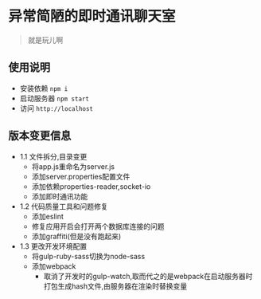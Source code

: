 # 异常简陋的即时通讯聊天室

> 就是玩儿啊

## 使用说明

- 安装依赖 `npm i`
- 启动服务器 `npm start`
- 访问 `http://localhost`

## 版本变更信息

- 1.1 文件拆分,目录变更
  - 将app.js重命名为server.js
  - 添加server.properties配置文件
  - 添加依赖properties-reader,socket-io
  - 添加即时通讯功能
- 1.2 代码质量工具和问题修复
  - 添加eslint
  - 修复应用开启会打开两个数据库连接的问题
  - 添加graffiti(但是没有跑起来)
- 1.3 更改开发环境配置
  - 将gulp-ruby-sass切换为node-sass
  - 添加webpack
    - 取消了开发时的gulp-watch,取而代之的是webpack在启动服务器时打包生成hash文件,由服务器在渲染时替换变量